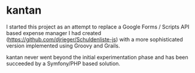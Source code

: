 kantan
======

I started this project as an attempt to replace a Google Forms / Scripts API based expense manager I had created (https://github.com/djrieger/Schuldenliste-js) with a more sophisticated version implemented using Groovy and Grails.

kantan never went beyond the initial experimentation phase and has been succeeded by a Symfony/PHP based solution.
